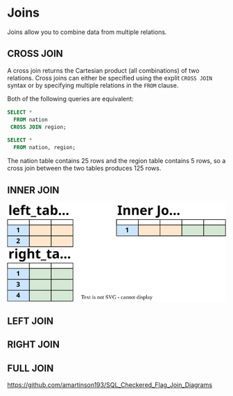 # Joins

Joins allow you to combine data from multiple relations.

## CROSS JOIN

A cross join returns the Cartesian product (all combinations) of two relations. Cross joins can either be specified using the explit `CROSS JOIN` syntax or by specifying multiple relations in the `FROM` clause.

Both of the following queries are equivalent:

~~~sql
SELECT *
  FROM nation
 CROSS JOIN region;
~~~

~~~sql
SELECT *
  FROM nation, region;
~~~

The nation table contains 25 rows and the region table contains 5 rows, so a cross join between the two tables produces 125 rows.

## INNER JOIN

<img src="../diagrams/inner-join.svg">

## LEFT JOIN

## RIGHT JOIN

## FULL JOIN


https://github.com/amartinson193/SQL_Checkered_Flag_Join_Diagrams